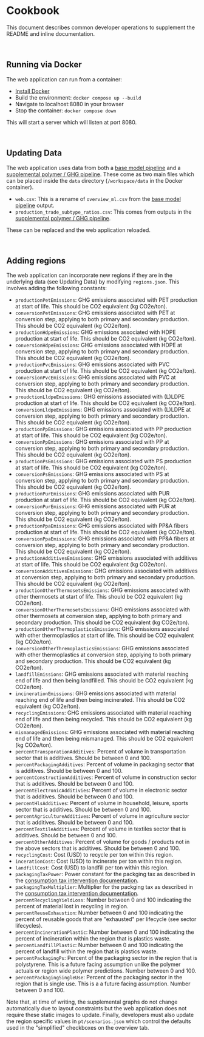 # Cookbook
This document describes common developer operations to supplement the README and inline documentation.

<br>

## Running via Docker
The web application can run from a container:

 - [Install Docker](https://www.digitalocean.com/community/tutorials/how-to-install-and-use-docker-on-ubuntu-20-04)
 - Build the environment: `docker compose up --build`
 - Navigate to localhost:8080 in your browser
 - Stop the container: `docker compose down`

This will start a server which will listen at port 8080.

<br>

## Updating Data
The web application uses data from both a [base model pipeline](https://github.com/SchmidtDSE/plastics-pipeline) and a [supplemental polymer / GHG pipeline](https://github.com/SchmidtDSE/plastics-ghg-pipeline). These come as two main files which can be placed inside the `data` directory (`/workspace/data` in the Docker container).

 - `web.csv`: This is a rename of `overview_ml.csv` from the [base model pipeline](https://github.com/SchmidtDSE/plastics-pipeline) output.
 - `production_trade_subtype_ratios.csv`: This comes from outputs in the [supplemental polymer / GHG pipeline](https://github.com/SchmidtDSE/plastics-ghg-pipeline).

These can be replaced and the web application reloaded.

<br>

## Adding regions
The web application can incorporate new regions if they are in the underlying data (see Updating Data) by modifying `regions.json`. This involves adding the following constants:

 - `productionPetEmissions`: GHG emissions associated with PET production at start of life. This should be CO2 equivalent (kg CO2e/ton).
 - `conversionPetEmissions`: GHG emissions associated with PET at conversion step, applying to both primary and secondary production. This should be CO2 equivalent (kg CO2e/ton).
 - `productionHdpeEmissions`: GHG emissions associated with HDPE production at start of life. This should be CO2 equivalent (kg CO2e/ton).
 - `conversionHdpeEmissions`: GHG emissions associated with HDPE at conversion step, applying to both primary and secondary production. This should be CO2 equivalent (kg CO2e/ton).
 - `productionPvcEmissions`: GHG emissions associated with PVC production at start of life. This should be CO2 equivalent (kg CO2e/ton).
 - `conversionPvcEmissions`: GHG emissions associated with PVC at conversion step, applying to both primary and secondary production. This should be CO2 equivalent (kg CO2e/ton).
 - `proudctionLldpeEmissions`: GHG emissions associated with (L)LDPE production at start of life. This should be CO2 equivalent (kg CO2e/ton).
 - `conversionLldpeEmissions`: GHG emissions associated with (L)LDPE at conversion step, applying to both primary and secondary production. This should be CO2 equivalent (kg CO2e/ton).
 - `productionPpEmissions`: GHG emissions associated with PP production at start of life. This should be CO2 equivalent (kg CO2e/ton).
 - `conversionPpEmissions`: GHG emissions associated with PP at conversion step, applying to both primary and secondary production. This should be CO2 equivalent (kg CO2e/ton).
 - `productionPsEmissions`: GHG emissions associated with PS production at start of life. This should be CO2 equivalent (kg CO2e/ton).
 - `conversionPsEmissions`: GHG emissions associated with PS at conversion step, applying to both primary and secondary production. This should be CO2 equivalent (kg CO2e/ton).
 - `productionPurEmissions`: GHG emissions associated with PUR production at start of life. This should be CO2 equivalent (kg CO2e/ton).
 - `conversionPurEmissions`: GHG emissions associated with PUR at conversion step, applying to both primary and secondary production. This should be CO2 equivalent (kg CO2e/ton).
 - `productionPpaEmissions`: GHG emissions associated with PP&A fibers production at start of life. This should be CO2 equivalent (kg CO2e/ton).
 - `conversionPpaEmissions`: GHG emissions associated with PP&A fibers at conversion step, applying to both primary and secondary production. This should be CO2 equivalent (kg CO2e/ton).
 - `productionAdditivesEmissions`: GHG emissions associated with additives at start of life. This should be CO2 equivalent (kg CO2e/ton).
 - `conversionAdditivesEmissions`: GHG emissions associated with additives at conversion step, applying to both primary and secondary production. This should be CO2 equivalent (kg CO2e/ton).
 - `productionOtherThermosetsEmissions`: GHG emissions associated with other thermosets at start of life. This should be CO2 equivalent (kg CO2e/ton).
 - `conversionOtherThermosetsEmissions`: GHG emissions associated with other thermosets at conversion step, applying to both primary and secondary production. This should be CO2 equivalent (kg CO2e/ton).
 - `productionOtherThermoplasticsEmissions`: GHG emissions associated with other thermoplastics at start of life. This should be CO2 equivalent (kg CO2e/ton).
 - `conversionOtherThremoplasticsEmissions`: GHG emissions associated with other thermoplastics at conversion step, applying to both primary and secondary production. This should be CO2 equivalent (kg CO2e/ton).
 - `landfillEmissions`: GHG emissions associated with material reaching end of life and then being landfilled. This should be CO2 equivalent (kg CO2e/ton).
 - `incinerationEmissions`: GHG emissions associated with material reaching end of life and then being incinerated. This should be CO2 equivalent (kg CO2e/ton).
 - `recyclingEmissions`: GHG emissions associated with material reaching end of life and then being recycled. This should be CO2 equivalent (kg CO2e/ton).
 - `mismanagedEmissions`: GHG emissions associated with material reaching end of life and then being mismanaged. This should be CO2 equivalent (kg CO2e/ton).
 - `percentTransporationAdditives`: Percent of volume in transportation sector that is additives. Should be between 0 and 100.
 - `percentPackagingAdditives`: Percent of volume in packaging sector that is additives. Should be between 0 and 100.
 - `percentConstructionAdditives`: Percent of volume in construction sector that is additives. Should be between 0 and 100.
 - `percentElectronicAdditivies`: Percent of volume in electronic sector that is additives. Should be between 0 and 100.
 - `percentHlsAdditives`: Percent of volume in household, leisure, sports sector that is additives. Should be between 0 and 100.
 - `percentAgricultureAdditives`: Percent of volume in agriculture sector that is additives. Should be between 0 and 100.
 - `percentTextileAdditives`: Percent of volume in textiles sector that is additives. Should be between 0 and 100.
 - `percentOtherAdditives`: Percent of volume for goods / products not in the above sectors that is additives. Should be between 0 and 100.
 - `recyclingCost`: Cost (USD) to recycle per ton within this region.
 - `incerationCost`: Cost (USD) to incinerate per ton within this region.
 - `landfillCost`: Cost (USD) to landfill per ton within this region.
 - `packagingTaxPower`: Power constant for the packging tax as described in the [consumption tax intervention documentation](https://global-plastics-tool.org/pdf/consumption_tax.pdf).
 - `packagingTaxMultiplier`: Multiplier for the packging tax as described in the [consumption tax intervention documentation](https://global-plastics-tool.org/pdf/consumption_tax.pdf).
 - `percentRecyclingYieldLoss`: Number between 0 and 100 indicating the percent of material lost in recycling in region.
 - `percentReuseExhaustion`: Number between 0 and 100 indicating the percent of reusable goods that are "exhausted" per lifecycle (see sector lifecycles).
 - `percentIncinerationPlastic`: Number between 0 and 100 indicating the percent of incineration within the region that is plastics waste.
 - `percentLandfillPlastic`: Number between 0 and 100 indicating the percent of landfill within the region that is plastics waste.
 - `percentPackagingPs`: Percent of the packaging sector in the region that is polystyrene. This is a future facing assumption unlike the polymer actuals or region wide polymer predictions. Number between 0 and 100.
 - `percentPackagingSingleUse`: Percent of the packaging sector in the region that is single use. This is a a future facing assumption. Number between 0 and 100.

Note that, at time of writing, the supplemental graphs do not change automatically due to layout constraints but the web application does not require these static images to update. Finally, developers must also update the region specific values in `pt/scenarios.json` which control the defaults used in the "simplified" checkboxes on the overview tab.
